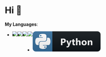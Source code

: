 # Hi 👋

**My Languages**:

<ul style="display: flex;">
  <li>
    <a href="#">
      <img src="assets/react.svg.svg" style="vertical-align:top margin:6px 4px">
  </a>
  </li>
  <li>
    <a href="#">
      <img src="assets/vue.svg.svg" style="vertical-align:top margin:6px 4px">
  </a>
  </li>
  <li>
    <a href="#">
      <img src="assets/js.svg.svg" style="vertical-align:top margin:6px 4px">
  </a>
  </li>
  <li>
    <a href="#">
      <img src="assets/rust.svg.svg" style="vertical-align:top margin:6px 4px">
  </a>
  </li>
  <li>
    <a href="#">
      <img src="assets/python.svg" style="vertical-align:top margin:6px 4px">
  </a>
  </li>
</ul>

